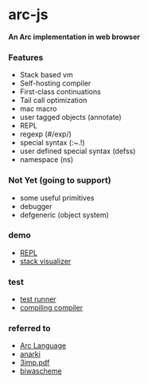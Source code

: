 # arc-js

__An Arc implementation in web browser__

### Features

- Stack based vm
- Self-hosting compiler
- First-class continuations
- Tail call optimization
- mac macro
- user tagged objects (annotate)
- REPL
- regexp (#/exp/)
- special syntax (:~.!)
- user defined special syntax (defss)
- namespace (ns)

### Not Yet (going to support)

- some useful primitives
- debugger
- defgeneric (object system)

### demo

- [REPL](http://smihica.com/arc-js/demo/repl.html)
- [stack visualizer](http://smihica.com/arc-js/demo/stack_visualizer.html)

### test

- [test runner](http://smihica.com/arc-js/test/unit.html)
- [compiling compiler](http://smihica.com/arc-js/test/compiling-compiler.html)

### referred to

- [Arc Language](http://arclanguage.github.io/)
- [anarki](https://github.com/arclanguage/anarki)
- [3imp.pdf](http://www.cs.indiana.edu/~dyb/papers/3imp.pdf)
- [biwascheme](http://www.biwascheme.org/)